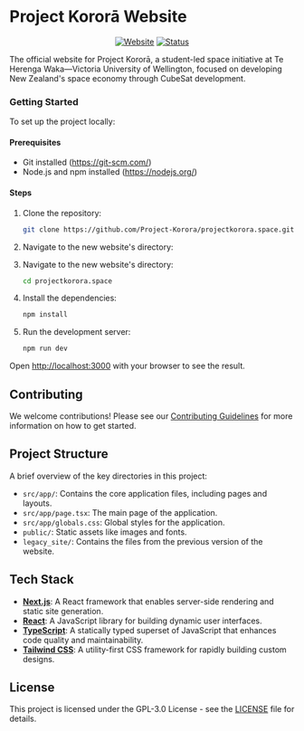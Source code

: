 # Project Kororā Website

<div align="center">

[![Website](https://img.shields.io/badge/Website-projectkorora.space-blue?style=for-the-badge&logo=firefox-browser)](https://projectkorora.space/)
[![Status](https://img.shields.io/badge/Status-Coming_Soon-yellow?style=for-the-badge)](https://projectkorora.space/)

</div>

The official website for Project Kororā, a student-led space initiative at Te Herenga Waka—Victoria University of Wellington, focused on developing New Zealand's space economy through CubeSat development.

### Getting Started

To set up the project locally:

#### Prerequisites

- Git installed (https://git-scm.com/)
- Node.js and npm installed (https://nodejs.org/)

#### Steps

1. Clone the repository:

   ```bash
   git clone https://github.com/Project-Korora/projectkorora.space.git
   ```

2. Navigate to the new website's directory:
3. Navigate to the new website's directory:
   ```bash
   cd projectkorora.space
   ```
4. Install the dependencies:

   ```bash
   npm install
   ```

5. Run the development server:
   ```bash
   npm run dev
   ```

Open [http://localhost:3000](http://localhost:3000) with your browser to see the result.

## Contributing

We welcome contributions! Please see our [Contributing Guidelines](.github/CONTRIBUTING.md) for more information on how to get started.

## Project Structure

A brief overview of the key directories in this project:

- `src/app/`: Contains the core application files, including pages and layouts.
- `src/app/page.tsx`: The main page of the application.
- `src/app/globals.css`: Global styles for the application.
- `public/`: Static assets like images and fonts.
- `legacy_site/`: Contains the files from the previous version of the website.

## Tech Stack

- **[Next.js](https://nextjs.org/docs)**: A React framework that enables server-side rendering and static site generation.
- **[React](https://react.dev/learn)**: A JavaScript library for building dynamic user interfaces.
- **[TypeScript](https://www.typescriptlang.org/docs)**: A statically typed superset of JavaScript that enhances code quality and maintainability.
- **[Tailwind CSS](https://tailwindcss.com/docs)**: A utility-first CSS framework for rapidly building custom designs.

## License

This project is licensed under the GPL-3.0 License - see the [LICENSE](LICENSE) file for details.

